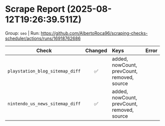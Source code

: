 # Scrape Report (2025-08-12T19:26:39.511Z)

Group: `seo`  |  Run: https://github.com/AlbertoRoca96/scraping-checks-scheduler/actions/runs/16918762686

| Check | Changed | Keys | Error |
|---|:---:|:--|:--|
| `playstation_blog_sitemap_diff` | ✅ | added, nowCount, prevCount, removed, source |  |
| `nintendo_us_news_sitemap_diff` | ✅ | added, nowCount, prevCount, removed, source |  |
